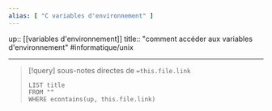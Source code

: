 ```yaml
---
alias: [ "C variables d'environnement" ]
---
```

up:: [[variables d'environnement]]
title:: "comment accéder aux variables d'environnement"
#informatique/unix 

---

> [!query] sous-notes directes de `=this.file.link`
> ```dataview
> LIST title
> FROM ""
> WHERE econtains(up, this.file.link)
> ```
